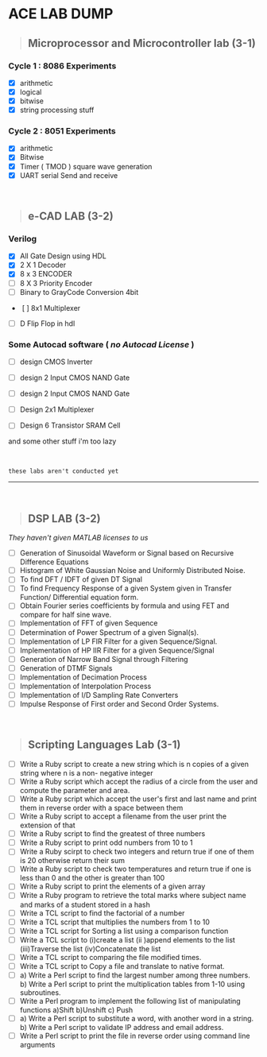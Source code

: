 # ACE LAB DUMP

> ## Microprocessor and Microcontroller lab (3-1)

### Cycle 1 : 8086 Experiments 
- [x] arithmetic
- [x] logical
- [x] bitwise 
- [x] string processing stuff

### Cycle 2 : 8051 Experiments

- [x] arithmetic
- [x] Bitwise 
- [x] Timer ( TMOD ) square wave generation
- [x] UART serial Send and receive

<br>




> ## e-CAD LAB (3-2)

### Verilog

- [x] All Gate Design using HDL
- [x]  2 X 1 Decoder
- [x]  8 x 3 ENCODER
- [ ] 8 X 3 Priority Encoder
- [ ] Binary to GrayCode Conversion 4bit
-  [ ] 8x1 Multiplexer
- [ ] D Flip Flop in hdl
  
### Some Autocad software ( *no Autocad License* )

-  [ ] design CMOS Inverter 
-  [ ] design 2 Input CMOS NAND Gate
-  [ ] design 2 Input CMOS NAND Gate
-  [ ] Design 2x1 Multiplexer
-  [ ] Design 6 Transistor SRAM Cell

  
and some other stuff i'm too lazy

<br>



``` these labs aren't conducted yet ```

-----

<br>

> ## DSP LAB (3-2)
*They haven't given MATLAB licenses to us*

- [ ] Generation of Sinusoidal Waveform or Signal based on Recursive Difference Equations 
- [ ] Histogram of White Gaussian Noise and Uniformly Distributed Noise.  
- [ ] To find DFT / IDFT of given DT Signal 
- [ ] To find Frequency Response of a given System given in Transfer Function/ Differential equation 
form. 
- [ ] Obtain Fourier series coefficients by formula and using FET and compare for half sine wave.  
- [ ] Implementation of FFT of given Sequence 
- [ ] Determination of Power Spectrum of a given Signal(s). 
- [ ] Implementation of LP FIR Filter for a given Sequence/Signal. 
- [ ] Implementation of HP IIR Filter for a given Sequence/Signal 
-  [ ] Generation of Narrow Band Signal through Filtering 
-  [ ] Generation of DTMF Signals 
-  [ ] Implementation of Decimation Process 
-  [ ] Implementation of Interpolation Process 
-  [ ] Implementation of I/D Sampling Rate Converters 
-  [ ] Impulse Response of First order and Second Order Systems.   

<br>



> ## Scripting Languages Lab (3-1)

-  [ ] Write a Ruby script to create a new string which is n copies of a given string where n is a non-
negative integer 
- [ ] Write a Ruby script which accept the radius of a circle from the user and compute the parameter 
and area. 
- [ ] Write a Ruby script which accept the user's first and last name and print them in reverse order 
with a space between them 
- [ ] Write a Ruby script to accept a filename from the user print the extension of that 
- [ ] Write a Ruby script to find the greatest of three numbers 
- [ ] Write a Ruby script to print odd numbers from 10 to 1 
- [ ] Write a Ruby scirpt to check two integers and return true if one of them is 20 otherwise return 
their sum 
- [ ] Write a Ruby script to check two temperatures and return true if one is less than 0 and the other 
is greater than 100 
- [ ] Write a Ruby script to print the elements of a given array 
-  [ ] Write a Ruby program to retrieve the total marks where subject name and marks of a student 
stored in a hash  
-  [ ] Write a TCL script to find the factorial of a number 
-  [ ] Write a TCL script that multiplies the numbers from 1 to 10 
-  [ ] Write a TCL script for Sorting a list using a comparison function 
-  [ ] Write  a  TCL  script  to  (i)create  a  list    (ii  )append  elements  to  the  list  (iii)Traverse  the  list 
(iv)Concatenate the list 
-  [ ] Write a TCL script to comparing the file modified times. 
-  [ ] Write a TCL script to Copy a file and translate to native format. 
- [ ]   a) Write a Perl script to find the largest number among three numbers. 
 b) Write a Perl script to print the multiplication tables from 1-10 using subroutines. 
-  [ ] Write a Perl program to implement the following list of manipulating functions 
a)Shift 
b)Unshift 
c) Push 
-  [ ] a) Write a Perl script to substitute a word, with another word in a string. 
b) Write a Perl script to validate IP address and email address. 
-  [ ]  Write a Perl script to print the file in reverse order using command line arguments